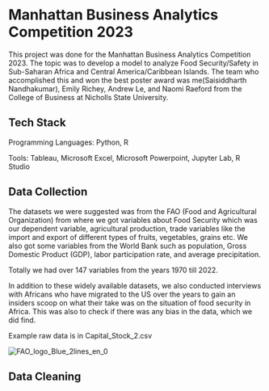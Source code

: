 # Manhattan Business Analytics Competition 2023
This project was done for the Manhattan Business Analytics Competition 2023. The topic was to develop a model to analyze Food Security/Safety in Sub-Saharan Africa and Central America/Caribbean Islands. The team who accomplished this and won the best poster award was me(Saisiddharth Nandhakumar), Emily Richey, Andrew Le, and Naomi Raeford from the College of Business at Nicholls State University.

## Tech Stack
Programming Languages: Python, R

Tools: Tableau, Microsoft Excel, Microsoft Powerpoint, Jupyter Lab, R Studio

## Data Collection
The datasets we were suggested was from the FAO (Food and Agricultural Organization) from where we got variables about Food Security which was our dependent variable, agricultural production, trade variables like the import and export of different types of fruits, vegetables, grains etc. 
We also got some variables from the World Bank such as population, Gross Domestic Product (GDP), labor participation rate, and average precipitation. 

Totally we had over 147 variables from the years 1970 till 2022.

In addition to these widely available datasets, we also conducted interviews with Africans who have migrated to the US over the years to gain an insiders scoop on what their take was on the situation of food security in Africa. This was also to check if there was any bias in the data, which we did find.

Example raw data is in Capital_Stock_2.csv

![FAO_logo_Blue_2lines_en_0](https://github.com/saisiddharthnandhakumar/ManhattanBusinessAnalytics2023-FoodSafety-Security/assets/79336332/8e758369-13c6-4436-ae4b-4a0568e9fbf5)

## Data Cleaning

